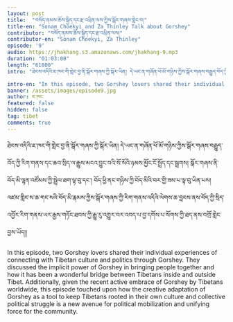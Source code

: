 ```yaml
---
layout: post
title:  "བསོད་ནམས་ཆོས་སྐྱིད་དང་རྫ་འཕྲིན་ལས་ཀྱིས་སྒོར་གཞས་གླེང་བ།"
title-en: "Sonam Choekyi and Za Thinley Talk about Gorshey"
contributor: "བསོད་ནམས་ཆོས་སྐྱིད་དང་རྫ་འཕྲིན་ལས།"
contributor-en: "Sonam Choekyi, Za Thinley"
episode: '9'
audio: https://jhakhang.s3.amazonaws.com/jhakhang-9.mp3
duration: "01:03:00"
length: "61800"
intro: "ཐེངས་འདིའི་ཇ་ཁང་གི་གླེང་བྱ་ནི་སྒོར་གཞས་ཀྱི་སྐོར་ཡིན། དེ་ཡང་ན་གཞོན་ཕོ་མོ་གཉིས་ཀྱིས་སྒོར་གཞས་བརྒྱུད་བོད་ཀྱི་རིག་གནས་དང་ཆབ་སྲིད་ལ་རྒྱུས་མངའ་བྱུང་བའི་སོ་སོའི་ཉམས་མྱོང་ངོ་སྤྲོད་དང་སྦྲགས།  སྒོར་གཞས་ནི་བོད་མི་ལྷན་འཛོམས་ཀྱི་སྦྲེལ་ཐག་ལྟ་བུ་དང་། བོད་ཕྱི་ནང་གཉིས་ཀྱི་བོད་མིའི་བར་གྱི་ཟམ་པ་ལྟ་བུ་ཡིན་པས། འཛམ་གླིང་ས་ཆ་གང་སའི་བོད་མི་རྣམས་ཀྱིས་སྒོར་གཞས་ཀྱི་རིག་གནས་འདིའི་ལེགས་ཆ་བླངས་ནས་བོད་ཀྱི་སྲིད་འབྱོར་རིག་གནས་ཡར་རྒྱས་གཏོང་ཐབས་ཀྱི་རྒྱུ་རུ་འགྱུར་བར་འབད་པ་བྱ་དགོས་པ་སོགས་ཀྱི་ཐད་ནས་བགྲོ་གླེང་བྱས་ཡོད།།"

intro-en: "In this episode, two Gorshey lovers shared their individual experiences of connecting with Tibetan culture and politics through Gorshey. They discussed the implicit power of Gorshey in bringing people together and how it has been a wonderful bridge between Tibetans inside and outside Tibet. Additionally, given the recent active embrace of Gorshey by Tibetans worldwide, this episode touched upon how the creative adaptation of Gorshey as a tool to keep Tibetans rooted in their own culture and collective political struggle is a new avenue for political mobilization and unifying force for the community. "
banner: /assets/images/episode9.jpg
author: ཇ་ཁང་
featured: false
hidden: false
tag: tibet
comments: true
---
```


ཐེངས་འདིའི་ཇ་ཁང་གི་གླེང་བྱ་ནི་སྒོར་གཞས་ཀྱི་སྐོར་ཡིན། དེ་ཡང་ན་གཞོན་ཕོ་མོ་གཉིས་ཀྱིས་སྒོར་གཞས་བརྒྱུད་བོད་ཀྱི་རིག་གནས་དང་ཆབ་སྲིད་ལ་རྒྱུས་མངའ་བྱུང་བའི་སོ་སོའི་ཉམས་མྱོང་ངོ་སྤྲོད་དང་སྦྲགས།  སྒོར་གཞས་ནི་བོད་མི་ལྷན་འཛོམས་ཀྱི་སྦྲེལ་ཐག་ལྟ་བུ་དང་། བོད་ཕྱི་ནང་གཉིས་ཀྱི་བོད་མིའི་བར་གྱི་ཟམ་པ་ལྟ་བུ་ཡིན་པས། འཛམ་གླིང་ས་ཆ་གང་སའི་བོད་མི་རྣམས་ཀྱིས་སྒོར་གཞས་ཀྱི་རིག་གནས་འདིའི་ལེགས་ཆ་བླངས་ནས་བོད་ཀྱི་སྲིད་འབྱོར་རིག་གནས་ཡར་རྒྱས་གཏོང་ཐབས་ཀྱི་རྒྱུ་རུ་འགྱུར་བར་འབད་པ་བྱ་དགོས་པ་སོགས་ཀྱི་ཐད་ནས་བགྲོ་གླེང་བྱས་ཡོད།།


In this episode, two Gorshey lovers shared their individual experiences of connecting with Tibetan culture and politics through Gorshey. They discussed the implicit power of Gorshey in bringing people together and how it has been a wonderful bridge between Tibetans inside and outside Tibet. Additionally, given the recent active embrace of Gorshey by Tibetans worldwide, this episode touched upon how the creative adaptation of Gorshey as a tool to keep Tibetans rooted in their own culture and collective political struggle is a new avenue for political mobilization and unifying force for the community.